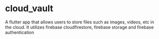 # cloud_vault

A flutter app that allows users to store files such as images, videos, etc in the cloud. It utilizes firebase cloudfirestore, firebase storage and firebase authentication
